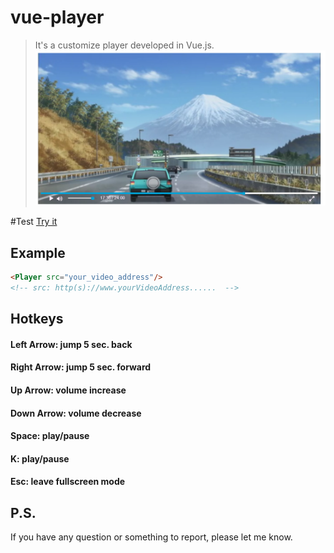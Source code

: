 # vue-player

> It's a customize player developed in Vue.js.
![player view](./src/assets/playerlooks.png)

#Test
[Try it](https://tranquil-meteorology.glitch.me/#/demo/vueplayer)


## Example
```html
<Player src="your_video_address"/>
<!-- src: http(s)://www.yourVideoAddress......  -->
```

## Hotkeys
#### Left Arrow: jump 5 sec. back
#### Right Arrow: jump 5 sec. forward
#### Up Arrow: volume increase
#### Down Arrow: volume decrease
#### Space: play/pause
#### K: play/pause
#### Esc: leave fullscreen mode

## P.S.

If you have any question or something to report, please let me know.
